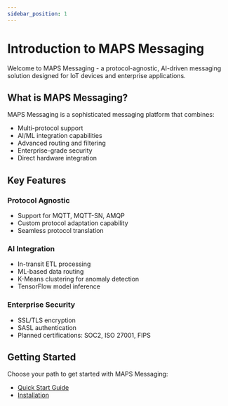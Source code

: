 ```yaml
---
sidebar_position: 1
---
```


# Introduction to MAPS Messaging

Welcome to MAPS Messaging - a protocol-agnostic, AI-driven messaging solution designed for IoT devices and enterprise applications.

## What is MAPS Messaging?

MAPS Messaging is a sophisticated messaging platform that combines:
- Multi-protocol support
- AI/ML integration capabilities
- Advanced routing and filtering
- Enterprise-grade security
- Direct hardware integration

## Key Features

### Protocol Agnostic
- Support for MQTT, MQTT-SN, AMQP
- Custom protocol adaptation capability
- Seamless protocol translation

### AI Integration
- In-transit ETL processing
- ML-based data routing
- K-Means clustering for anomaly detection
- TensorFlow model inference

### Enterprise Security
- SSL/TLS encryption
- SASL authentication
- Planned certifications: SOC2, ISO 27001, FIPS

## Getting Started

Choose your path to get started with MAPS Messaging:
- [Quick Start Guide](/docs/getting-started/quick-start.md)
- [Installation](/docs/getting-started/installation.md)
